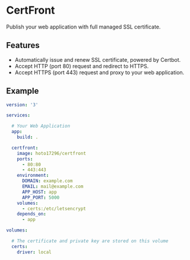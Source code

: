 # CertFront
Publish your web application with full managed SSL certificate.

## Features
- Automatically issue and renew SSL certificate, powered by Certbot.
- Accept HTTP (port 80) request and redirect to HTTPS.
- Accept HTTPS (port 443) request and proxy to your web application.

## Example
``` yaml:docker-compose.yml
version: '3'

services:

  # Your Web Application
  app:
    build: .

  certfront:
    image: hoto17296/certfront
    ports:
      - 80:80
      - 443:443
    environment:
      DOMAIN: example.com
      EMAIL: mail@example.com
      APP_HOST: app
      APP_PORT: 5000
    volumes:
      - certs:/etc/letsencrypt
    depends_on:
      - app

volumes:

  # The certificate and private key are stored on this volume
  certs:
    driver: local
```

